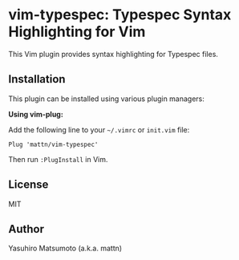# vim-typespec: Typespec Syntax Highlighting for Vim

This Vim plugin provides syntax highlighting for Typespec files.

## Installation

This plugin can be installed using various plugin managers:

**Using vim-plug:**

Add the following line to your `~/.vimrc` or `init.vim` file:

```vim
Plug 'mattn/vim-typespec'
```

Then run `:PlugInstall` in Vim.

## License

MIT

## Author

Yasuhiro Matsumoto (a.k.a. mattn)
